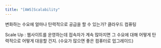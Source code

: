 ```yaml
---
title: "[AWS]Scalability"
---
```


변화하는 수요에 얼마나 탄력적으로 공급을 할 수 있는가? 클라우드 컴퓨팅

Scale Up : 웹사이트를 운영하는데 접속자가 계속 많아지면 그 수요에 대해 어떻게 탄력적으로 어떻게 대응할 건지. (수요가 많으면 좋은 컴퓨터로 업그레이드)
